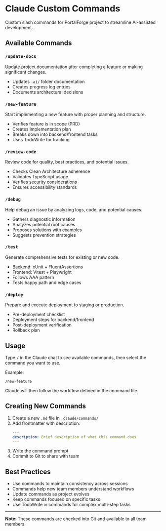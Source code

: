 # Claude Custom Commands

Custom slash commands for PortalForge project to streamline AI-assisted development.

## Available Commands

### `/update-docs`
Update project documentation after completing a feature or making significant changes.
- Updates `.ai/` folder documentation
- Creates progress log entries
- Documents architectural decisions

### `/new-feature`
Start implementing a new feature with proper planning and structure.
- Verifies feature is in scope (PRD)
- Creates implementation plan
- Breaks down into backend/frontend tasks
- Uses TodoWrite for tracking

### `/review-code`
Review code for quality, best practices, and potential issues.
- Checks Clean Architecture adherence
- Validates TypeScript usage
- Verifies security considerations
- Ensures accessibility standards

### `/debug`
Help debug an issue by analyzing logs, code, and potential causes.
- Gathers diagnostic information
- Analyzes potential root causes
- Proposes solutions with examples
- Suggests prevention strategies

### `/test`
Generate comprehensive tests for existing or new code.
- Backend: xUnit + FluentAssertions
- Frontend: Vitest + Playwright
- Follows AAA pattern
- Tests happy path and edge cases

### `/deploy`
Prepare and execute deployment to staging or production.
- Pre-deployment checklist
- Deployment steps for backend/frontend
- Post-deployment verification
- Rollback plan

## Usage

Type `/` in the Claude chat to see available commands, then select the command you want to use.

Example:
```
/new-feature
```

Claude will then follow the workflow defined in the command file.

## Creating New Commands

1. Create a new `.md` file in `.claude/commands/`
2. Add frontmatter with description:
   ```yaml
   ---
   description: Brief description of what this command does
   ---
   ```
3. Write the command prompt
4. Commit to Git to share with team

## Best Practices

- Use commands to maintain consistency across sessions
- Commands help new team members understand workflows
- Update commands as project evolves
- Keep commands focused on specific tasks
- Use TodoWrite in commands for complex multi-step tasks

---

**Note**: These commands are checked into Git and available to all team members.
